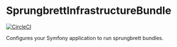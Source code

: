 # SprungbrettInfrastructureBundle

[![CircleCI](https://circleci.com/gh/sprungbrett/SprungbrettCourseBundle/tree/master.svg?style=svg)](https://circleci.com/gh/sprungbrett/SprungbrettCourseBundle/tree/master)

Configures your Symfony application to run sprungbrett bundles.
